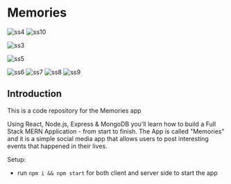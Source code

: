 # Memories

![ss4](https://user-images.githubusercontent.com/65997175/223037929-a0c2385a-364a-4d96-81fc-fdd65a7d0365.PNG)
![ss10](https://user-images.githubusercontent.com/65997175/223037998-463b2dc1-bc34-4b4f-bc59-3283793285df.PNG)

![ss3](https://user-images.githubusercontent.com/65997175/223037939-ab9a23e1-3d88-430a-a5f0-2de7c1f5649e.PNG)


![ss5](https://user-images.githubusercontent.com/65997175/223038408-d0423153-3e4d-4e93-b633-3f897ed3dc68.PNG)

![ss6](https://user-images.githubusercontent.com/65997175/223038450-f902169c-ce40-47fb-abc1-427c93a206a7.PNG)
![ss7](https://user-images.githubusercontent.com/65997175/223038500-86775435-f77c-4e7a-9b4a-43955729b577.PNG)
![ss8](https://user-images.githubusercontent.com/65997175/223038567-39eaddf9-4450-4e1b-8180-553dbb4e955c.PNG)
![ss9](https://user-images.githubusercontent.com/65997175/223038640-7e8f8f47-de18-4a02-a144-d0e9a0cef43f.PNG)


## Introduction

This is a code repository for the Memories app

Using React, Node.js, Express & MongoDB you'll learn how to build a Full Stack MERN Application - from start to finish. The App is called "Memories" and it is a simple social media app that allows users to post interesting events that happened in their lives.

Setup:

- run `npm i && npm start` for both client and server side to start the app
